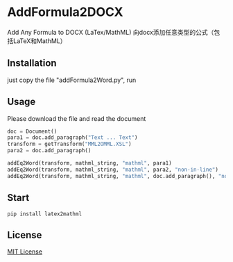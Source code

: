 # AddFormula2DOCX
Add Any Formula to DOCX (LaTex/MathML)
向docx添加任意类型的公式（包括LaTeX和MathML）
## Installation
just copy the file "addFormula2Word.py", run
## Usage
Please download the file and read the document
```python
doc = Document()
para1 = doc.add_paragraph("Text ... Text")
transform = getTransform("MML2OMML.XSL")
para2 = doc.add_paragraph()

addEq2Word(transform, mathml_string, "mathml", para1)
addEq2Word(transform, mathml_string, "mathml", para2, "non-in-line")
addEq2Word(transform, mathml_string, "mathml", doc.add_paragraph(), "non-in-line")
```
## Start
```
pip install latex2mathml
```
## License
[MIT License](License)
